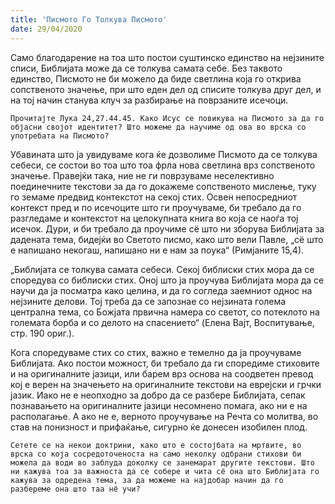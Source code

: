 ```yaml
---
title: 'Писмото Го Толкува Писмото'
date: 29/04/2020
---
```


Само благодарение на тоа што постои суштинско единство на нејзините списи, Библијата може да се толкува самата себе. Без таквото единство, Писмото не би можело да биде светлина која го открива сопственото значење, при што еден дел од списите толкува друг дел, и на тој начин станува клуч за разбирање на поврзаните исечоци.

`Прочитајте Лука 24,27.44.45. Како Исус се повикува на Писмото за да го објасни својот идентитет? Што можеме да научиме од ова во врска со употребата на Писмото?`

Убавината што ја увидуваме кога ќе дозволиме Писмото да се толкува себеси, се состои во тоа што тоа фрла нова светлина врз сопственото значење. Правејќи така, ние не ги поврзуваме неселективно поединечните текстови за да го докажеме сопственото мислење, туку го земаме предвид контекстот на секој стих. Освен непосредниот контекст пред и по исечоците што ги проучуваме, би требало да го разгледаме и контекстот на целокупната книга во која се наоѓа тој исечок. Дури, и би требало да проучиме сё што ни зборува Библијата за дадената тема, бидејќи во Светото писмо, како што вели Павле, „сё што е напишано некогаш, напишано ни е нам за поука“ (Римјаните 15,4).

„Библијата се толкува самата себеси. Секој библиски стих мора да се споредува со библиски стих. Оној што ја проучува Библијата мора да се научи да ја посматра како целина, и да го согледа заемниот однос на нејзините делови. Тој треба да се запознае со нејзината голема централна тема, со Божјата првична намера со светот, со потеклото на големата борба и со делото на спасението“ (Eлена Вајт, Воспитување, стр. 190 oриг.).

Кога споредуваме стих со стих, важно е темелно да ја проучуваме Библијата. Ако постои можност, би требало да ги споредиме стиховите и на оригиналните јазици, или барем врз основа на соодветен превод кој е верен на значењето на оригиналните текстови на еврејски и грчки јазик. Иако не е неопходно за добро да се разбере Библијата, сепак познавањето на оригиналните јазици несомнено помага, ако ни е на располагање. А ако не е, верното проучување на Речта со молитва, во став на понизност и прифаќање, сигурно ќе донесен изобилен плод.

`Сетете се на некои доктрини, како што е состојбата на мртвите, во врска со која сосредоточеноста на само неколку одбрани стихови би можела да води во заблуда доколку се занемарат другите текстови. Што ни кажува тоа за важноста да се собере и чита сё она што Библијата го кажувa за одредена тема, за да можеме на најдобар начин да го разбереме она што таа нё учи?`
